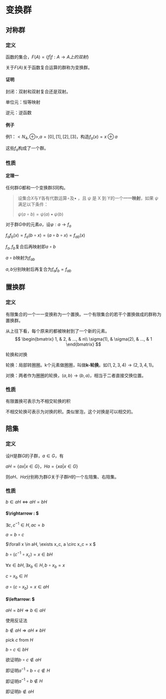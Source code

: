 # 变换群

## 对称群

### 定义

函数的集合，$F(A) = \{f|f:A\rightarrow A 上的双射\}$

关于$F(A)$关于函数复合运算的群称为变换群。

#### 证明

封闭：双射和双射复合还是双射。

单位元：恒等映射

逆元：逆函数

#### 例子

例1：$<N_4, \oplus>, a=[0], [1], [2], [3]$，构造$f_a(x)=x \oplus a$

这些$f_a$构成了一个群。

### 性质

#### 定理一

任何群$G$都和一个变换群$S$同构。

>设集合$X$与$Y$各有代数运算$\circ$及$\bullet$ ，且 $\psi$ 是 X 到 Y的一个**一一映射**，如果 $\psi$ 满足以下条件：
>
>$\psi(a \circ b) = \psi(a) \bullet \psi(b)$

对于群$G$中的元素$a$，设$\varphi: a \rightarrow f_a$

$f_{a}f_{b}(x) = f_{a}(b\circ x) = (a \circ b \circ x)= f_{ab}(x)$

$f_{a}, f_{b}$复合后再映射即$a\circ b$

$a\circ b$映射为$f_{ab}$

$a, b$分别映射后再复合为$f_{a}f_{b} = f_{ab}$

## 置换群

### 定义

有限集合的一个一一变换称为一个置换。一个有限集合的若干个置换做成的群称为置换群。

从上往下看，每个原来的都被映射到了一个新的元素。
$$
\begin{bmatrix}
   1, & 2, & ..., & n\\
   \sigma(1), & \sigma(2), & ..., & 1
  \end{bmatrix}
$$


轮换和对换

轮换：局部转圈圈。k个元素做圈圈，叫做**k-轮换**。如$(1,2,3,4) \rightarrow (2,3,4,1)$。

对换：两者作为圈圈的轮换，$(a,b)\rightarrow (b,a)$，相当于二者直接交换位置。



### 性质

有限置换可表示为不相交轮换的积

不相交轮换可表示为对换的积。类似冒泡，这个对换是可以相交的。



## 陪集

### 定义

设$H$是群$G$的子群，$a\in G$，有

$aH = \{ax| x\in G\}$，$Ha = \{xa| x \in G\}$

则$aH$、$Ha$分别称为群$G$关于子群$H$的一个左陪集、右陪集。

### 性质

$b \in aH \Leftrightarrow aH = bH$

#### $\rightarrow : $

$\exists c, c^{-1} \in H, ac = b$

$a = b \circ c$

$\forall x \in aH, \exists x_c, a \circ x_c = x $

$b \circ (c^{-1} \circ x_c) = x \in bH$

$\forall x \in bH, \exists x_b \in H, b \circ x_b = x$

$c \circ x_b \in H$

$a \circ (c \circ x_b) = x \in aH$

#### $\leftarrow: $

$aH = bH \Rightarrow b \in aH$

使用反证法

$b \notin aH \Rightarrow aH \neq bH$

pick $c$ from $H$

$b\circ c \in bH$

欲证明$b \circ c \notin aH$

即证明$a^{-1} \circ b \circ c \notin H$

即证明$a^{-1} \circ b \notin H$

即证明$b \notin aH$